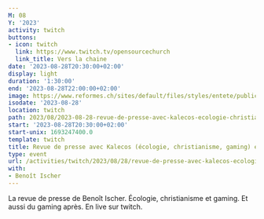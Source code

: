 ```yaml
---
M: 08
Y: '2023'
activity: twitch
buttons:
- icon: twitch
  link: https://www.twitch.tv/opensourcechurch
  link_title: Vers la chaine
date: '2023-08-28T20:30:00+02:00'
display: light
duration: '1:30:00'
end: '2023-08-28T22:00:00+02:00'
image: https://www.reformes.ch/sites/default/files/styles/entete/public/data/images/comm/257/Beno%C3%AEt%20Ischer.jpg
isodate: '2023-08-28'
location: twitch
path: 2023/08/2023-08-28-revue-de-presse-avec-kalecos-ecologie-christianisme-gaming-et-gaming.md
start: '2023-08-28T20:30:00+02:00'
start-unix: 1693247400.0
template: twitch
title: Revue de presse avec Kalecos (écologie, christianisme, gaming) et gaming
type: event
url: /activities/twitch/2023/08/28/revue-de-presse-avec-kalecos-ecologie-christianisme-gaming-et-gaming
with:
- Benoît Ischer
---
```

La revue de presse de Benoît Ischer. Écologie, christianisme et gaming. Et aussi du gaming après. En live sur twitch.